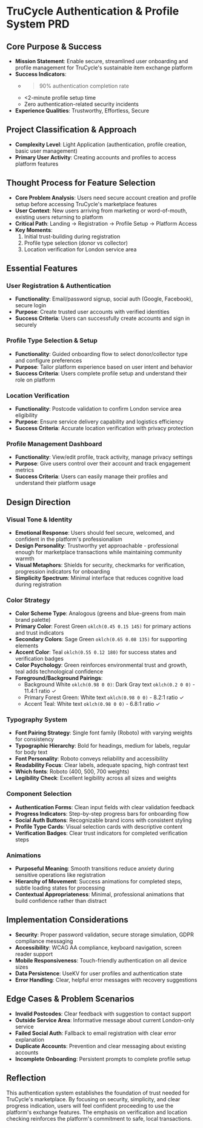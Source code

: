 # TruCycle Authentication & Profile System PRD

## Core Purpose & Success
- **Mission Statement**: Enable secure, streamlined user onboarding and profile management for TruCycle's sustainable item exchange platform
- **Success Indicators**: 
  - >90% authentication completion rate
  - <2-minute profile setup time
  - Zero authentication-related security incidents
- **Experience Qualities**: Trustworthy, Effortless, Secure

## Project Classification & Approach
- **Complexity Level**: Light Application (authentication, profile creation, basic user management)
- **Primary User Activity**: Creating accounts and profiles to access platform features

## Thought Process for Feature Selection
- **Core Problem Analysis**: Users need secure account creation and profile setup before accessing TruCycle's marketplace features
- **User Context**: New users arriving from marketing or word-of-mouth, existing users returning to platform
- **Critical Path**: Landing → Registration → Profile Setup → Platform Access
- **Key Moments**: 
  1. Initial trust-building during registration
  2. Profile type selection (donor vs collector)
  3. Location verification for London service area

## Essential Features

### User Registration & Authentication
- **Functionality**: Email/password signup, social auth (Google, Facebook), secure login
- **Purpose**: Create trusted user accounts with verified identities
- **Success Criteria**: Users can successfully create accounts and sign in securely

### Profile Type Selection & Setup
- **Functionality**: Guided onboarding flow to select donor/collector type and configure preferences
- **Purpose**: Tailor platform experience based on user intent and behavior
- **Success Criteria**: Users complete profile setup and understand their role on platform

### Location Verification
- **Functionality**: Postcode validation to confirm London service area eligibility
- **Purpose**: Ensure service delivery capability and logistics efficiency
- **Success Criteria**: Accurate location verification with privacy protection

### Profile Management Dashboard
- **Functionality**: View/edit profile, track activity, manage privacy settings
- **Purpose**: Give users control over their account and track engagement metrics
- **Success Criteria**: Users can easily manage their profiles and understand their platform usage

## Design Direction

### Visual Tone & Identity
- **Emotional Response**: Users should feel secure, welcomed, and confident in the platform's professionalism
- **Design Personality**: Trustworthy yet approachable - professional enough for marketplace transactions while maintaining community warmth
- **Visual Metaphors**: Shields for security, checkmarks for verification, progression indicators for onboarding
- **Simplicity Spectrum**: Minimal interface that reduces cognitive load during registration

### Color Strategy
- **Color Scheme Type**: Analogous (greens and blue-greens from main brand palette)
- **Primary Color**: Forest Green `oklch(0.45 0.15 145)` for primary actions and trust indicators
- **Secondary Colors**: Sage Green `oklch(0.65 0.08 135)` for supporting elements
- **Accent Color**: Teal `oklch(0.55 0.12 180)` for success states and verification badges
- **Color Psychology**: Green reinforces environmental trust and growth, teal adds technological confidence
- **Foreground/Background Pairings**:
  - Background White `oklch(0.98 0 0)`: Dark Gray text `oklch(0.2 0 0)` - 11.4:1 ratio ✓
  - Primary Forest Green: White text `oklch(0.98 0 0)` - 8.2:1 ratio ✓
  - Accent Teal: White text `oklch(0.98 0 0)` - 6.8:1 ratio ✓

### Typography System
- **Font Pairing Strategy**: Single font family (Roboto) with varying weights for consistency
- **Typographic Hierarchy**: Bold for headings, medium for labels, regular for body text
- **Font Personality**: Roboto conveys reliability and accessibility
- **Readability Focus**: Clear labels, adequate spacing, high contrast text
- **Which fonts**: Roboto (400, 500, 700 weights)
- **Legibility Check**: Excellent legibility across all sizes and weights

### Component Selection
- **Authentication Forms**: Clean input fields with clear validation feedback
- **Progress Indicators**: Step-by-step progress bars for onboarding flow
- **Social Auth Buttons**: Recognizable brand icons with consistent styling
- **Profile Type Cards**: Visual selection cards with descriptive content
- **Verification Badges**: Clear trust indicators for completed verification steps

### Animations
- **Purposeful Meaning**: Smooth transitions reduce anxiety during sensitive operations like registration
- **Hierarchy of Movement**: Success animations for completed steps, subtle loading states for processing
- **Contextual Appropriateness**: Minimal, professional animations that build confidence rather than distract

## Implementation Considerations
- **Security**: Proper password validation, secure storage simulation, GDPR compliance messaging
- **Accessibility**: WCAG AA compliance, keyboard navigation, screen reader support
- **Mobile Responsiveness**: Touch-friendly authentication on all device sizes
- **Data Persistence**: UseKV for user profiles and authentication state
- **Error Handling**: Clear, helpful error messages with recovery suggestions

## Edge Cases & Problem Scenarios
- **Invalid Postcodes**: Clear feedback with suggestion to contact support
- **Outside Service Area**: Informative message about current London-only service
- **Failed Social Auth**: Fallback to email registration with clear error explanation
- **Duplicate Accounts**: Prevention and clear messaging about existing accounts
- **Incomplete Onboarding**: Persistent prompts to complete profile setup

## Reflection
This authentication system establishes the foundation of trust needed for TruCycle's marketplace. By focusing on security, simplicity, and clear progress indication, users will feel confident proceeding to use the platform's exchange features. The emphasis on verification and location checking reinforces the platform's commitment to safe, local transactions.